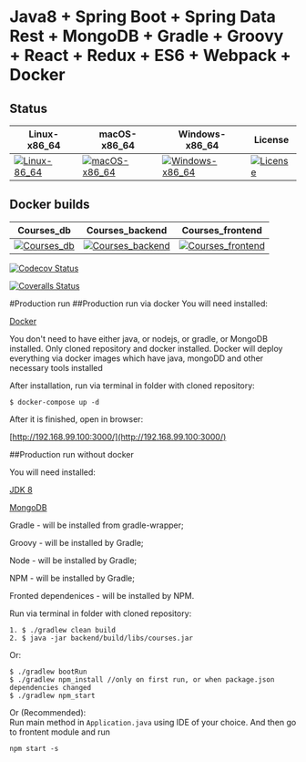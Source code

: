# Java8 + Spring Boot + Spring Data Rest + MongoDB + Gradle + Groovy + React + Redux + ES6 + Webpack + Docker

## Status
| Linux-x86_64         | macOS-x86_64          | Windows-x86_64          |License           |
|----------------------|-----------------------|-------------------------|------------------|
|[![Linux-86_64][1]][2]|[![macOS-x86_64][1]][2]|[![Windows-x86_64][3]][4]|[![License][5]][6]|

[1]: https://travis-ci.org/illichso/courses.svg?branch=master
[2]: https://travis-ci.org/illichso/courses
[3]: https://ci.appveyor.com/api/projects/status/57lmmhfrdryko12v/branch/master?svg=true
[4]: https://ci.appveyor.com/project/illichso/courses/branch/master
[5]: https://img.shields.io/github/license/srs/gradle-node-plugin.svg
[6]: http://www.apache.org/licenses/LICENSE-2.0.html


## Docker builds  
| Courses_db          | Courses_backend          | Courses_frontend          | 
|---------------------|--------------------------|---------------------------|
|[![Courses_db][1]][2]|[![Courses_backend][3]][4]|[![Courses_frontend][5]][6]|

[1]: https://img.shields.io/docker/automated/illichso/courses_db.svg
[2]: https://hub.docker.com/r/illichso/courses_db/builds/
[3]: https://img.shields.io/docker/automated/illichso/courses_backend.svg
[4]: https://hub.docker.com/r/illichso/courses_backend/builds/
[5]: https://img.shields.io/docker/automated/illichso/courses_frontend.svg
[6]: https://hub.docker.com/r/illichso/courses_frontend/builds/

[![Codecov Status](https://codecov.io/gh/illichso/courses/branch/master/graph/badge.svg)](https://codecov.io/gh/illichso/courses)

[![Coveralls Status](https://coveralls.io/repos/github/illichso/courses/badge.svg?branch=master)](https://coveralls.io/github/illichso/courses?branch=master)


#Production run
##Production run via docker
You will need installed:

[Docker](https://docs.docker.com/engine/installation/)

You don't need to have either java, or nodejs, or gradle, or MongoDB installed.
Only cloned repository and docker installed.
Docker will deploy everything via docker images which have java, mongoDD and other necessary tools installed

After installation, run via terminal in folder with cloned repository:
```
$ docker-compose up -d
```

After it is finished, open in browser:

[http://192.168.99.100:3000/](http://192.168.99.100:3000/)


##Production run without docker

You will need installed:

[JDK 8](http://www.oracle.com/technetwork/java/javase/downloads/index-jsp-138363.html)

[MongoDB](https://docs.mongodb.com/manual/installation/)


Gradle - will be installed from gradle-wrapper;

Groovy - will be installed by Gradle;

Node - will be installed by Gradle;

NPM - will be installed by Gradle;

Fronted dependenices  - will be installed by NPM.


Run via terminal in folder with cloned repository:

```
1. $ ./gradlew clean build
2. $ java -jar backend/build/libs/courses.jar
```
Or: 
```
$ ./gradlew bootRun
$ ./gradlew npm_install //only on first run, or when package.json dependencies changed
$ ./gradlew npm_start
```
Or (Recommended):  
Run main method in `Application.java` using IDE of your choice. And then go to frontent module and run
```
npm start -s
```
